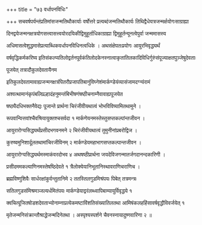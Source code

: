 +++
title = "७३ वर्धापनविधिः"

+++
सचवर्षपर्यन्तंप्रतिमांसजन्मतिथौकार्याः वर्षोत्तरे प्रत्यब्दंजन्मतिथौकार्यः तिथिद्वैधेयत्रजन्मर्क्षयोगःसाग्राह्या

दिनद्वयेजन्मनक्षत्रयोगसत्त्वासत्त्वयोरदयिकीद्विमुहूर्ताधिकाग्राह्या द्विमुहूर्तन्यूनत्वेपुर्वा जन्ममासस्य

अधिमासत्वेशुद्धमासेप्रत्याब्धिकवर्धापनविधिनत्वधिके । अथसंक्षेपतःप्रयोगः आयुरभिवृद्ध्यर्थं

वर्षवृद्धिकर्मकरिष्य इतिसंकल्प्यतिलोद्वर्तनपूर्वकंतिलोदकेनस्नात्वाकृतातिलकादिविधिर्गुरुंसंपूज्याक्षतपुञ्जेषुदेवताः

पूजयेत् तत्रादौकुलदेवतायैनम

इतिकुलदेवतामावाह्यजन्मनक्षत्रंपितरौप्रजापतिबानुंविघ्नेशंमार्कण्डेयंव्यासंजामदग्न्यंरामं

अश्वत्थामानंकृपंबलिप्रल्हादंहनुमन्तंबिभीषणंषष्ठीचनाम्नैवावाह्यपूजयेत

षष्ठ्यैदधिभक्तनैवेद्यः पूजान्ते प्रार्थना चिरंजीवीयथात्वं भोभविविष्यामितथामुने ।

रूपवान्वित्तवांश्चैवश्रियायुक्तश्चसर्वदा १ मार्कणेयनमस्तेस्तुसप्तकल्पांन्तजीवन ।

आयुरारोग्यसिद्ध्यर्थंप्रसीदभगवनमने २ चिरंजीवीयथात्वं तुमुनीनांप्रबरोद्विज ।

कुरुष्वमुनिशार्दूलतथामांचिरजीविनम् २ मार्कण्डेयमहाभागसप्तकल्पान्तजीवन ।

आयुरारोग्यसिद्ध्यर्थमस्माकंवरदोभव ४ अथषष्ठीप्रार्थना जयदेविजगन्मातर्जगदानन्दकारिणी ।

प्रसीदममकल्याणिनमस्तेषष्ठिदेवते १ त्रैलोक्येयानिभूतानिस्थावराणिचराणिच ।

ब्रह्मविष्णुशिवैः सार्धरक्षांकुर्वन्तुतानिमे २ ततस्तिलगुडमिश्रंपयः पिबेत् तत्रमन्त्रः

सतिलगुडसंमिश्रमञ्जल्यर्धमितंपयः मार्कण्डेयाद्वरंलब्ध्वापिबाम्यायुर्विवृद्धये १

क्वचित्पूजितषोडशदेवताभ्योनाम्नाप्रत्येकमष्टाविंशतिसंख्यातिलतथा आमिषंकलहहिंसावर्षवृद्धौविवर्जयेत् १

मृतेजन्मनिसंक्रान्तौश्राद्धेजन्मदिनेतथा । अस्पृश्यस्पर्शने चैवनस्नायादुष्णवारिणा २ ॥
